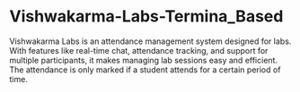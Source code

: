 # Vishwakarma-Labs-Termina_Based
Vishwakarma Labs is an attendance management system designed for labs. With features like real-time chat, attendance tracking, and support for multiple participants, it makes managing lab sessions easy and efficient. The attendance is only marked if a student attends for a certain period of time.
